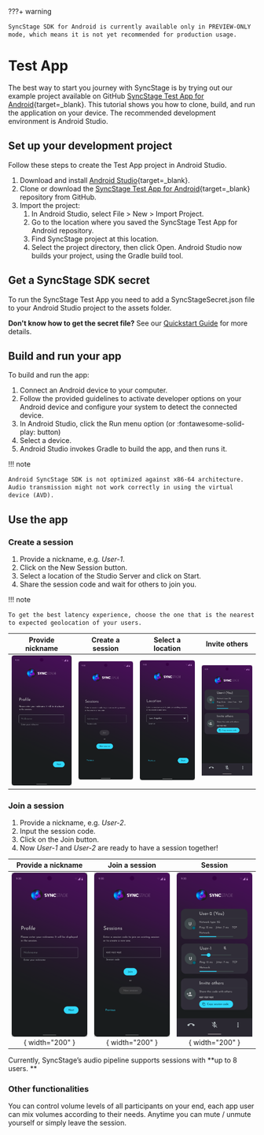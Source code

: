 ???+ warning

    SyncStage SDK for Android is currently available only in PREVIEW-ONLY mode, which means it is not yet recommended for production usage.

# Test App

The best way to start you journey with SyncStage is by trying out our example project available on GitHub [SyncStage Test App for Android](https://github.com/opensesamemedia/syncstage-test-app-android){target=_blank}.
This tutorial shows you how to clone, build, and run the application on your device. The recommended development environment is Android Studio.

## Set up your development project

Follow these steps to create the Test App project in Android Studio.

1. Download and install [Android Studio](https://developer.android.com/studio){target=_blank}.
2. Clone or download the [SyncStage Test App for Android](https://github.com/opensesamemedia/syncstage-test-app-android){target=_blank} repository from GitHub.
3. Import the project:
   1. In Android Studio, select File > New > Import Project.
   2. Go to the location where you saved the SyncStage Test App for Android repository.
   3. Find SyncStage project at this location.
   4. Select the project directory, then click Open. Android Studio now builds your project, using the Gradle build tool.


## Get a SyncStage SDK secret
To run the SyncStage Test App you need to add a SyncStageSecret.json file to your Android Studio project to the assets folder.

**Don't know how to get the secret file?** See our [Quickstart Guide](quickstart.md) for more details.



## Build and run your app
To build and run the app:

1. Connect an Android device to your computer. 
2. Follow the provided guidelines to activate developer options on your Android device and configure your system to detect the connected device.
3. In Android Studio, click the Run menu option (or :fontawesome-solid-play: button)
4. Select a device.
5. Android Studio invokes Gradle to build the app, and then runs it.

!!! note

    Android SyncStage SDK is not optimized against x86-64 architecture. Audio transmission might not work correctly in using the virtual device (AVD).


## Use the app

### Create a session  
1. Provide a nickname, e.g. *User-1*.
2. Click on the New Session button.
3. Select a location of the Studio Server and click on Start.
4. Share the session code and wait for others to join you.

!!! note

    To get the best latency experience, choose the one that is the nearest to expected geolocation of your users.


| Provide nickname  |  Create a session | Select a location | Invite others |
:-------------------------:|:-------------------------:|:-------------------------:|:-------------------------:
![alt Enter your name](../assets/android/profile.png)  |  ![alt Create a session](../assets/android/create_session.png) |  ![alt Select location](../assets/android/manual_selection.png) |  ![alt Invite others](../assets/android/session_1_user.png)



### Join a session
1. Provide a nickname, e.g. *User-2*.
2. Input the session code.
3. Click on the Join button.
4. Now *User-1* and *User-2* are ready to have a session together!

| Provide a nickname | Join a session  |  Session | 
:-------------------------:|:-------------------------:|:-------------------------:
![alt Enter your name](../assets/android/profile.png){ width="200" }  |    ![alt Enter your name](../assets/android/join_session.png){ width="200" }  |  ![alt Create a session](../assets/android/user_2_joined.png){ width="200" }


Currently, SyncStage’s audio pipeline supports sessions with **up to 8 users. **



### Other functionalities

You can control volume levels of all participants on your end, each app user can mix volumes according to their needs. Anytime you can mute / unmute yourself or simply leave the session.
